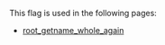 This flag is used in the following pages:
 - [root_getname_whole_again](../events/root_getname_whole_again.md)
